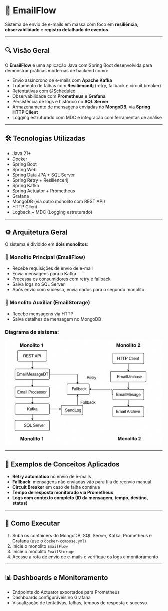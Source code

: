# 📧 EmailFlow

Sistema de envio de e-mails em massa com foco em **resiliência**, **observabilidade** e **registro detalhado de eventos**.

---

## 🔍 Visão Geral

O **EmailFlow** é uma aplicação Java com Spring Boot desenvolvida para demonstrar práticas modernas de backend como:

- Envio assíncrono de e-mails com **Apache Kafka**
- Tratamento de falhas com **Resilience4j** (retry, fallback e circuit breaker)
- Retentativas com @Scheduled
- Observabilidade com **Prometheus** e **Grafana**
- Persistência de logs e histórico no **SQL Server**
- Armazenamento de mensagens enviadas no **MongoDB**, via **Spring HTTP Client**
- Logging estruturado com MDC e integração com ferramentas de análise

---

## 🛠️ Tecnologias Utilizadas

- Java 21+
- Docker
- Spring Boot
- Spring Web
- Spring Data JPA + SQL Server
- Spring Retry + Resilience4j
- Spring Kafka
- Spring Actuator + Prometheus
- Grafana
- MongoDB (via outro monolito com REST API)
- HTTP Client
- Logback + MDC (Logging estruturado)

---

## ⚙️ Arquitetura Geral

O sistema é dividido em **dois monolitos**:

### 🔸 Monolito Principal (EmailFlow)
- Recebe requisições de envio de e-mail
- Envia mensagens para o Kafka
- Processa os consumidores com retry e fallback
- Salva logs no SQL Server
- Após envio com sucesso, envia dados para o segundo monolito

### 🔹 Monolito Auxiliar (EmailStorage)
- Recebe mensagens via HTTP
- Salva detalhes da mensagem no MongoDB

### Diagrama de sistema:

<img src="https://github.com/felipematheus1337/EmailFlow/blob/dev/diagram.png?raw=true"/>

---

## 🧪 Exemplos de Conceitos Aplicados

- **Retry automático** no envio de e-mails
- **Fallback**: mensagens não enviadas vão para fila de reenvio manual
- **Circuit Breaker** em caso de falha contínua
- **Tempo de resposta monitorado via Prometheus**
- **Logs com contexto completo (ID da mensagem, tempo, destino, status)**

---

## 🚀 Como Executar

1. Suba os containers do MongoDB, SQL Server, Kafka, Prometheus e Grafana (use o `docker-compose.yml`)
2. Inicie o monolito `EmailFlow`
3. Inicie o monolito `EmailStorage`
4. Acesse a rota de envio de e-mails e verifique os logs e monitoramento

---

## 📊 Dashboards e Monitoramento

- Endpoints do Actuator exportados para Prometheus
- Dashboards configuráveis no Grafana
- Visualização de tentativas, falhas, tempos de resposta e sucesso

